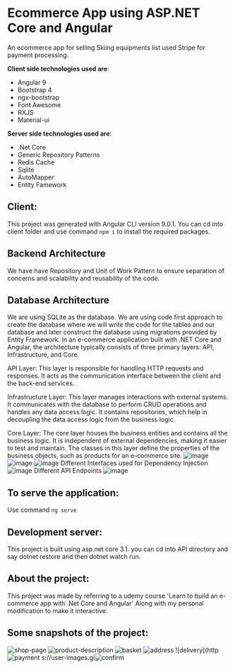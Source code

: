 # Ecommerce App using ASP.NET Core and Angular

An ecommerce app for selling Skiing equipments list used Stripe for payment processing.

**Client side technologies used are**:
* Angular 9
* Bootstrap 4
* ngx-bootstrap
* Font Awesome
* RXJS
* Material-ui

**Server side technologies used are**:
* .Net Core
* Generic Repository Patterns
* Redis Cache
* Sqlite
* AutoMapper
* Entity Famework

**Client**:
---
This project was generated with Angular CLI version 9.0.1. You can cd into client folder and 
use command `npm i` to install the required packages.

**Backend Architecture**
---
We have have Repository and Unit of Work Pattern to ensure separation of concerns and scalability and reusability of the code.

**Database Architecture**
---
We are using SQLite as the database. We are using code first approach to create the database where we will write the code for the tables and our database and later 
construct the database using migrations provided by Entity Framework.
In an e-commerce application built with .NET Core and Angular, the architecture typically consists of three primary layers: API, Infrastructure, and Core.

API Layer: This layer is responsible for handling HTTP requests and responses. It acts as the communication interface between the client and the back-end services.

Infrastructure Layer: This layer manages interactions with external systems. It communicates with the database to perform CRUD operations and handles any data access logic. It contains repositories, which help in decoupling the data access logic from the business logic.

Core Layer: The core layer houses the business entities and contains all the business logic. It is independent of external dependencies, making it easier to test and maintain. The classes in this layer define the properties of the business objects, such as products for an e-commerce site.
![image](https://github.com/user-attachments/assets/c5062649-d202-49b1-84e5-ae6d521d4c66)
![image](https://github.com/user-attachments/assets/9f93ea98-6023-40fd-b691-29cbba6894dd)
![image](https://github.com/user-attachments/assets/6993e6df-e8d0-4d30-83e4-136d0bff5a3b)
Different Interfaces used for Dependency Injection
![image](https://github.com/user-attachments/assets/8320c152-2191-4dee-acba-98bd3aa6185d)
Different API Endpoints
![image](https://github.com/user-attachments/assets/fcaaaf31-a420-4901-8a2d-7ec6cd616b5c)


**To serve the application**: 
---
Use command   `ng serve`

**Development server**:
---
This project is built using asp.net core 3.1. you can cd into API directory and say dotnet restore and then dotnet watch run.

**About the project**:
---
This project was made by referring to a udemy course 'Learn to build an e-commerce app with .Net Core and Angular'
Along with my personal modification to make it interactive.

**Some snapshots of the project**:
---


![shop-page](https://user-images.githubusercontent.com/49496878/137600664-4233056f-94bd-4415-8e7f-3af0dd914ebb.png)
![product-description](https://user-images.githubusercontent.com/49496878/137600676-926b9116-6c95-4bd7-986b-f69c353588ac.png)
![basket](https://user-images.githubusercontent.com/49496878/137600680-7934ec04-b721-4b1a-8878-945fd6c82637.png)
![address](https://user-images.githubusercontent.com/49496878/137600686-bbf40cc9-5fd9-424d-8289-ef4d2a5ffe90.png)
![delivery](http![payment](https://user-images.githubusercontent.com/49496878/137600694-4881cb67-1810-41b4-be16-26ec4c497284.png)
s://user-images.gi![confirm](https://user-images.githubusercontent.com/49496878/137600696-a5448ec1-3d66-4e53-a2be-7d31c07229f8.png)


